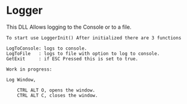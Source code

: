 # Logger
This DLL Allows logging to the Console or to a file. 
	
	To start use LoggerInit() After initialized there are 3 functions
	
	LogToConsole: logs to console.
	LogToFile   : logs to file with option to log to console.
	GetExit     : if ESC Pressed this is set to true.

	Work in progress:
	
	Log Window, 
	
		CTRL ALT O, opens the window.
		CTRL ALT C, closes the window.

